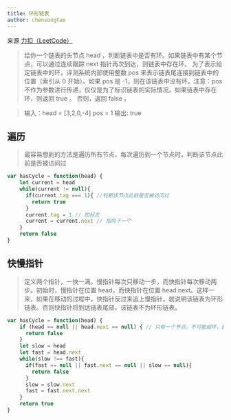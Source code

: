 ```yaml
---
title: 环形链表
author: chensongtao
---
```


来源 [力扣（LeetCode）](https://leetcode-cn.com/problems/linked-list-cycle/)

> 给你一个链表的头节点 head ，判断链表中是否有环。如果链表中有某个节点，可以通过连续跟踪 next 指针再次到达，则链表中存在环。 为了表示给定链表中的环，评测系统内部使用整数 pos 来表示链表尾连接到链表中的位置（索引从 0 开始）。如果 pos 是 -1，则在该链表中没有环。注意：pos 不作为参数进行传递，仅仅是为了标识链表的实际情况。如果链表中存在环，则返回 true 。 否则，返回 false 。

> 输入：head = [3,2,0,-4] pos = 1
> 输出: true

## 遍历

> 最容易想到的方法是遍历所有节点，每次遍历到一个节点时，判断该节点此前是否被访问过

```js
var hasCycle = function(head) {
    let current = head
    while(current != null){
      if(current.tag === 1){ //判断该节点此前是否被访问过
        return true
      }
      current.tag = 1 // 加标志
      current = current.next // 指向下一个
    }
    return false
}
```

## 快慢指针

> 定义两个指针，一快一满。慢指针每次只移动一步，而快指针每次移动两步。初始时，慢指针在位置 head，而快指针在位置 head.next。这样一来，如果在移动的过程中，快指针反过来追上慢指针，就说明该链表为环形链表。否则快指针将到达链表尾部，该链表不为环形链表。

```js
var hasCycle = function(head) {
    if (head == null || head.next == null) { // 只有一个节点，不可能成环，直接return
      return false
    }
    let slow = head
    let fast = head.next
    while(slow !== fast){
      if(fast == null || fast.next == null || slow == null){
        return false
      }
      slow = slow.next
      fast = fast.next.next
    }
    return true
}
```


